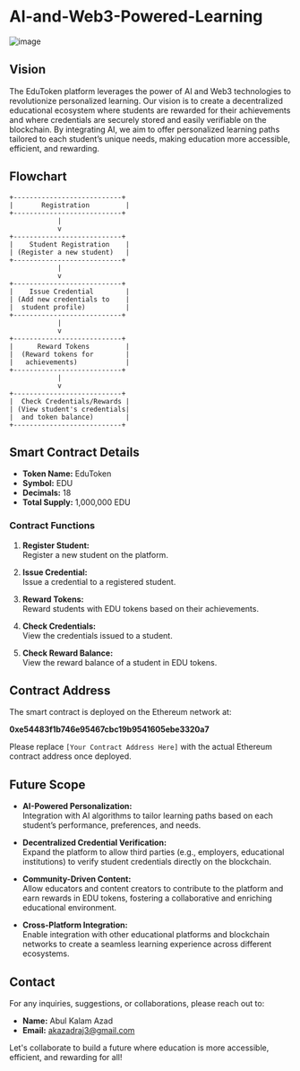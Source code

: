 # AI-and-Web3-Powered-Learning


![image](https://github.com/user-attachments/assets/2b64ee70-0a1b-4e68-937b-a9d70c646380)


## Vision

The EduToken platform leverages the power of AI and Web3 technologies to revolutionize personalized learning. Our vision is to create a decentralized educational ecosystem where students are rewarded for their achievements and where credentials are securely stored and easily verifiable on the blockchain. By integrating AI, we aim to offer personalized learning paths tailored to each student’s unique needs, making education more accessible, efficient, and rewarding.

## Flowchart

```plaintext
+---------------------------+
|       Registration         |
+---------------------------+
            |
            v
+---------------------------+
|    Student Registration    |
| (Register a new student)   |
+---------------------------+
            |
            v
+---------------------------+
|    Issue Credential        |
| (Add new credentials to    |
|  student profile)          |
+---------------------------+
            |
            v
+---------------------------+
|      Reward Tokens         |
|  (Reward tokens for        |
|   achievements)            |
+---------------------------+
            |
            v
+---------------------------+
|  Check Credentials/Rewards |
| (View student's credentials|
|  and token balance)        |
+---------------------------+
```

## Smart Contract Details

- **Token Name:** EduToken
- **Symbol:** EDU
- **Decimals:** 18
- **Total Supply:** 1,000,000 EDU

### Contract Functions

1. **Register Student:**  
   Register a new student on the platform.
   
2. **Issue Credential:**  
   Issue a credential to a registered student.

3. **Reward Tokens:**  
   Reward students with EDU tokens based on their achievements.

4. **Check Credentials:**  
   View the credentials issued to a student.

5. **Check Reward Balance:**  
   View the reward balance of a student in EDU tokens.

## Contract Address

The smart contract is deployed on the Ethereum network at:

**0xe54483f1b746e95467cbc19b9541605ebe3320a7**

Please replace `[Your Contract Address Here]` with the actual Ethereum contract address once deployed.

## Future Scope

- **AI-Powered Personalization:**  
  Integration with AI algorithms to tailor learning paths based on each student’s performance, preferences, and needs.

- **Decentralized Credential Verification:**  
  Expand the platform to allow third parties (e.g., employers, educational institutions) to verify student credentials directly on the blockchain.

- **Community-Driven Content:**  
  Allow educators and content creators to contribute to the platform and earn rewards in EDU tokens, fostering a collaborative and enriching educational environment.

- **Cross-Platform Integration:**  
  Enable integration with other educational platforms and blockchain networks to create a seamless learning experience across different ecosystems.

## Contact

For any inquiries, suggestions, or collaborations, please reach out to:

- **Name:** Abul Kalam Azad
- **Email:** akazadraj3@gmail.com

Let's collaborate to build a future where education is more accessible, efficient, and rewarding for all!
